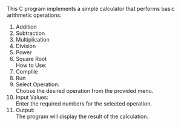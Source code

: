 This C program implements a simple calculator that performs basic arithmetic operations:<br>
1. Addition<br>
2. Subtraction<br>
3. Multiplication<br>
4. Division<br>
5. Power<br>
6. Square Root<br>How to Use:<br>
1. Complile<br>
2. Run<br>
3. Select Operation:<br>
Choose the desired operation from the provided menu.<br>
4. Input Values:<br>
Enter the required numbers for the selected operation.<br>
5. Output:<br>
The program will display the result of the calculation.
